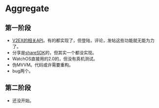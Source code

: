 # Aggregate
## 第一阶段
* [V2EX的相关API](https://www.v2ex.com/p/7v9TEc53)。有的都实现了，但登陆，评论，发帖这些功能就无能为力了。
* 分享是[shareSDK](http://wiki.mob.com/使用cocoapods集成sharesdk/)的，但其实一个都没实现。
* WatchOS直接用的2.0的，但没有真机测试。
* 伪MVVM。代码或许需要重构。
* bug两个。

## 第二阶段
* 还没开始。
